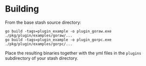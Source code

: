# Building

From the base stash source directory:
```
go build -tags=plugin_example -o plugin_goraw.exe ./pkg/plugin/examples/goraw/...
go build -tags=plugin_example -o plugin_gorpc.exe ./pkg/plugin/examples/gorpc/...
```

Place the resulting binaries together with the yml files in the `plugins` subdirectory of your stash directory.